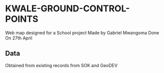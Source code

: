 # KWALE-GROUND-CONTROL-POINTS
Web map designed for a School project
Made by Gabriel Mwangoma Done
On 27th April
## Data
Obtained from existing records from SOK and GeoDEV
